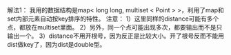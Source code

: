 解法1： 
我用的数据结构是map< long long, multiset < Point > >，利用了map和set内部元素自动按key排序的特性。 
注意： 
1）这里同样的distance可能有多个点，都放在multiset里面。 
2）另外，同一个点可能出现多次，都要输出而不是只输出一个。 
3）distance不用开根号，因为反正是比较大小。开了根号反而不能用dist做key了，因为dist是double型。